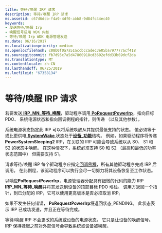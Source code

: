 ```yaml
---
title: 等待/唤醒 IRP 请求
description: 等待/唤醒 IRP 请求
ms.assetid: c67d6dcb-f4a9-4df0-abb8-9d84fc44ec40
keywords:
- 发送等待/唤醒 Irp
- 唤醒信号启用 WDK 内核
- 等待/唤醒 Irp WDK 电源管理发送
ms.date: 06/16/2017
ms.localizationpriority: medium
ms.openlocfilehash: c08b0f0a7a51accbccadec3e05ba797777acf418
ms.sourcegitcommit: fb7d95c7a5d47860918cd3602efdd33b69dcf2da
ms.translationtype: MT
ms.contentlocale: zh-CN
ms.lasthandoff: 06/25/2019
ms.locfileid: "67358134"
---
```

# <a name="waitwake-irp-requests"></a>等待/唤醒 IRP 请求





若要发送[ **IRP\_MN\_等待\_唤醒**](https://docs.microsoft.com/windows-hardware/drivers/kernel/irp-mn-wait-wake)，驱动程序调用[ **PoRequestPowerIrp**](https://docs.microsoft.com/windows-hardware/drivers/ddi/content/wdm/nf-wdm-porequestpowerirp)，指向目标 PDO、 系统电源状态和指向回调例程的指针，则传递 （以及其他参数）。

系统电源状态指定此 IRP 可以将系统唤醒从其提供最低支持的状态。 值必须等于或比更供电[ **SystemWake** ](systemwake.md)状态处于[**设备\_功能**](https://docs.microsoft.com/windows-hardware/drivers/ddi/content/wdm/ns-wdm-_device_capabilities)结构。 例如，如果驱动程序将传递**PowerSystemSleeping2** IRP，在关联的 IRP 可能会导致系统以从 S0、 S1 和 S2 的状态中唤醒。 在这种情况下，系统必须支持 S0 和 S2 （最高和最低的功率状态范围中） 但需要支持 S1。

请求等待/唤醒 IRP 每个驱动程序应指定[回调例程](wait-wake-callback-routines.md)，所有其他驱动程序完成 IRP 后调用。 在此例程，该驱动程序可以执行会尽一切努力将其设备恢复至工作状态。

以响应**PoRequestPowerIrp**，电源管理器分配具有细微的代码的能力 IRP **IRP\_MN\_等待\_唤醒**并将其发送到设备的顶部目标 PDO 堆栈。 调用方返回一个指针，到已分配的 IRP，它可以使用更高版本是否必须取消 IRP。

如果不发生任何错误， **PoRequestPowerIrp**将返回状态\_PENDING。 此状态表示 IRP 已成功发送，并且正在等待完成。

等待/唤醒 IRP 不会更改的系统或设备的电源状态。 它只是让设备的唤醒信号。 IRP 保持挂起之前对外部信号会导致系统或设备被唤醒。

 

 




